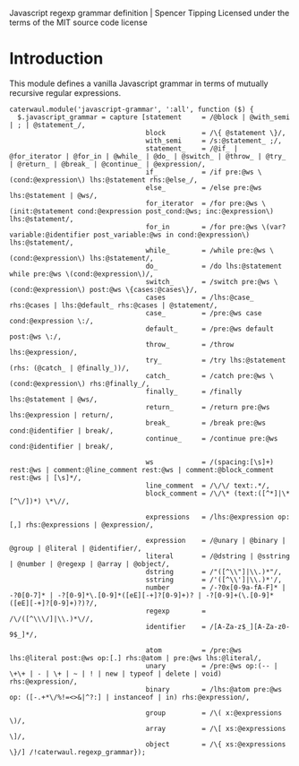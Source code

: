 Javascript regexp grammar definition | Spencer Tipping
Licensed under the terms of the MIT source code license

# Introduction

This module defines a vanilla Javascript grammar in terms of mutually recursive regular expressions.

    caterwaul.module('javascript-grammar', ':all', function ($) {
      $.javascript_grammar = capture [statement     = /@block | @with_semi | ; | @statement_/,
                                      block         = /\{ @statement \}/,
                                      with_semi     = /s:@statement_ ;/,
                                      statement_    = /@if_ | @for_iterator | @for_in | @while_ | @do_ | @switch_ | @throw_ | @try_ | @return_ | @break_ | @continue_ | @expression/,
                                      if_           = /if pre:@ws \(cond:@expression\) lhs:@statement rhs:@else_/,
                                      else_         = /else pre:@ws lhs:@statement | @ws/,
                                      for_iterator  = /for pre:@ws \(init:@statement cond:@expression post_cond:@ws; inc:@expression\) lhs:@statement/,
                                      for_in        = /for pre:@ws \(var? variable:@identifier post_variable:@ws in cond:@expression\) lhs:@statement/,
                                      while_        = /while pre:@ws \(cond:@expression\) lhs:@statement/,
                                      do_           = /do lhs:@statement while pre:@ws \(cond:@expression\)/,
                                      switch_       = /switch pre:@ws \(cond:@expression\) post:@ws \{cases:@cases\}/,
                                      cases         = /lhs:@case_ rhs:@cases | lhs:@default_ rhs:@cases | @statement/,
                                      case_         = /pre:@ws case cond:@expression \:/,
                                      default_      = /pre:@ws default post:@ws \:/,
                                      throw_        = /throw lhs:@expression/,
                                      try_          = /try lhs:@statement (rhs: (@catch_ | @finally_))/,
                                      catch_        = /catch pre:@ws \(cond:@expression\) rhs:@finally_/,
                                      finally_      = /finally lhs:@statement | @ws/,
                                      return_       = /return pre:@ws lhs:@expression | return/,
                                      break_        = /break pre:@ws cond:@identifier | break/,
                                      continue_     = /continue pre:@ws cond:@identifier | break/,

                                      ws            = /(spacing:[\s]+) rest:@ws | comment:@line_comment rest:@ws | comment:@block_comment rest:@ws | [\s]*/,
                                      line_comment  = /\/\/ text:.*/,
                                      block_comment = /\/\* (text:([^*]|\*[^\/])*) \*\//,

                                      expressions   = /lhs:@expression op:[,] rhs:@expressions | @expression/,

                                      expression    = /@unary | @binary | @group | @literal | @identifier/,
                                      literal       = /@dstring | @sstring | @number | @regexp | @array | @object/,
                                      dstring       = /"([^\\"]|\\.)*"/,
                                      sstring       = /'([^\\']|\\.)*'/,
                                      number        = /-?0x[0-9a-fA-F]* | -?0[0-7]* | -?[0-9]*\.[0-9]*([eE][-+]?[0-9]+)? | -?[0-9]+(\.[0-9]*([eE][-+]?[0-9]+)?)?/,
                                      regexp        = /\/([^\\\/]|\\.)*\//,
                                      identifier    = /[A-Za-z$_][A-Za-z0-9$_]*/,

                                      atom          = /pre:@ws lhs:@literal post:@ws op:[.] rhs:@atom | pre:@ws lhs:@literal/,
                                      unary         = /pre:@ws op:(-- | \+\+ | - | \+ | ~ | ! | new | typeof | delete | void) rhs:@expression/,
                                      binary        = /lhs:@atom pre:@ws op: ([-.+*\/%!=<>&|^?:] | instanceof | in) rhs:@expression/,

                                      group         = /\( x:@expressions \)/,
                                      array         = /\[ xs:@expressions \]/,
                                      object        = /\{ xs:@expressions \}/] /!caterwaul.regexp_grammar});